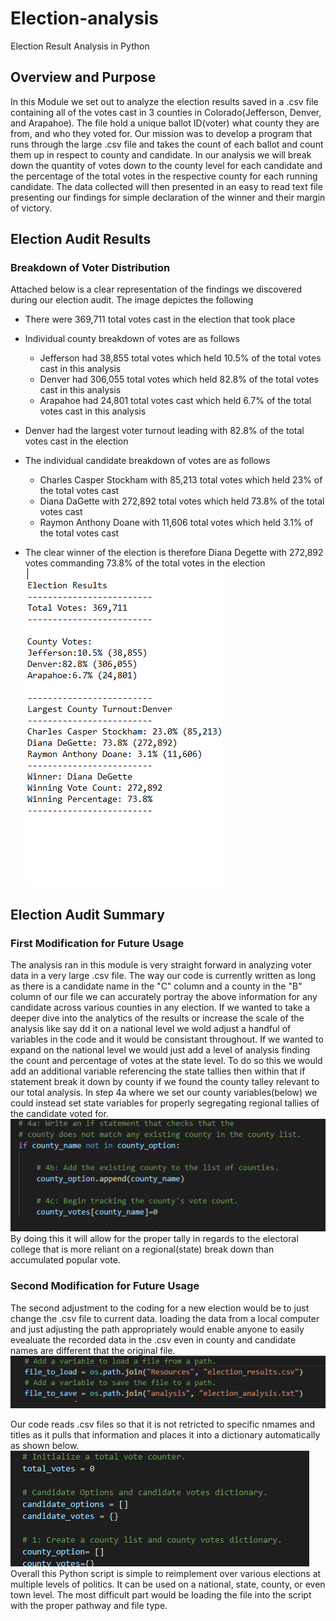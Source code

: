 # Election-analysis
Election Result Analysis in Python

## Overview and Purpose
In this Module we set out to analyze the election results saved in a .csv file containing all of the votes cast in 3 counties in Colorado(Jefferson, Denver, and Arapahoe). The file hold a unique ballot ID(voter) what county they are from, and who they voted for. Our mission was to develop a program that runs through the large .csv file and takes the count of each ballot and count them up in respect to county and candidate. In our analysis we will break down the quantity of votes down to the county level for each candidate and the percentage of the total votes in the respective county for each running candidate. The data collected will then presented in an easy to read text file presenting our findings for simple declaration of the winner and their margin of victory. 
## Election Audit Results
### Breakdown of Voter Distribution

Attached below is a clear representation of the findings we discovered during our election audit. The image depictes the following

- There were 369,711 total votes cast in the election that took place

- Individual county breakdown of votes are as follows
  - Jefferson had 38,855 total votes which held 10.5% of the total votes cast in this analysis
  - Denver had 306,055 total votes which held 82.8% of the total votes cast in this analysis
  - Arapahoe had 24,801 total votes cast which held 6.7% of the total votes cast in this analysis

- Denver had the largest voter turnout leading with 82.8% of the total votes cast in the election

- The individual candidate breakdown of votes are as follows
  - Charles Casper Stockham with 85,213 total votes which held 23% of the total votes cast
  - Diana DaGette with 272,892 total votes which held 73.8% of the total votes cast
  - Raymon Anthony Doane with 11,606 total votes which held 3.1% of the total votes cast

- The clear winner of the election is therefore Diana Degette with 272,892 votes commanding 73.8% of the total votes in the election
![Election_results](/Election_Images/Election_results.png)
## Election Audit Summary
### First Modification for Future Usage

The analysis ran in this module is very straight forward in analyzing voter data in a very large .csv file. The way our code is currently written as long as there is a candidate name in the "C" column and a county in the "B" column of our file we can accurately portray the above information for any candidate across various counties in any election. If we wanted to take a deeper dive into the analytics of the results or increase the scale of the analysis like say dd it on a national level we wold adjust a handful of variables in the code and it would be consistant throughout. If we wanted to expand on the national level we would just add a level of analysis finding the count and percentage of votes at the state level. To do so this we would add an additional variable referencing the state tallies then within that if statement break it down by county if we found the county talley relevant to our total analysis. In step 4a where we set our county variables(below) we could instead set state variables for properly segregating regional tallies of the candidate voted for. 
![Election_results](/Election_Images/Election_results(nat).png)
By doing this it will allow for the proper tally in regards to the electoral college that is more reliant on a regional(state) break down than accumulated popular vote. 
### Second Modification for Future Usage
The second adjustment to the coding for a new election would be to just change the .csv file to current data. loading the data from a local computer and just adjusting the path appropriately would enable anyone to easily evealuate the recorded data in the .csv even in county and candidate names are different that the original file. 
![Election_results](/Election_Images/New_election.png)

Our code reads .csv files so that it is not retricted to specific nmames and titles as it pulls that information and places it into a dictionary automatically as shown below.
![Election_results](/Election_Images/New_election_candidates.png)
Overall this Python script is simple to reimplement over various elections at multiple levels of politics. It can be used on a national, state, county, or even town level. The most difficult part would be loading the file into the script with the proper pathway and file type. 

